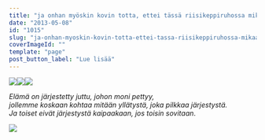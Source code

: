 ```yaml
---
title: "ja onhan myöskin kovin totta, ettei tässä riisikeppiruhossa mikään ylevä pesi."
date: "2013-05-08"
id: "1015"
slug: "ja-onhan-myoskin-kovin-totta-ettei-tassa-riisikeppiruhossa-mikaan-yleva-pesi"
coverImageId: ""
template: "page"
post_button_label: "Lue lisää"
---
```


[![](images/IMG_0097.JPG)](http://3.bp.blogspot.com/-AcsJiMAh8TY/UYpgMIqtaHI/AAAAAAAAFso/nCvo0MP8Un8/s1600/IMG_0097.JPG)[![](images/IMG_0043.JPG)](http://2.bp.blogspot.com/-YgIatv_nkiA/UYphFBLFe4I/AAAAAAAAFs0/Fa_qYniem18/s1600/IMG_0043.JPG)[![](images/IMG_0094.JPG)](http://4.bp.blogspot.com/-Wig-It_8L6Q/UYpf1uyozWI/AAAAAAAAFsg/Jjcu5-OEQOI/s1600/IMG_0094.JPG)

  

_Elämä on järjestetty juttu, johon moni pettyy,  
jollemme koskaan kohtaa mitään yllätystä, joka pilkkaa järjestystä.  
Ja toiset eivät järjestystä kaipaakaan, jos toisin sovitaan_.

  

[![](images/ak.png)](http://3.bp.blogspot.com/-O_1lfuesATI/UYpmvbAJsQI/AAAAAAAAFtE/eY3OSHBzMb8/s1600/ak.png)
